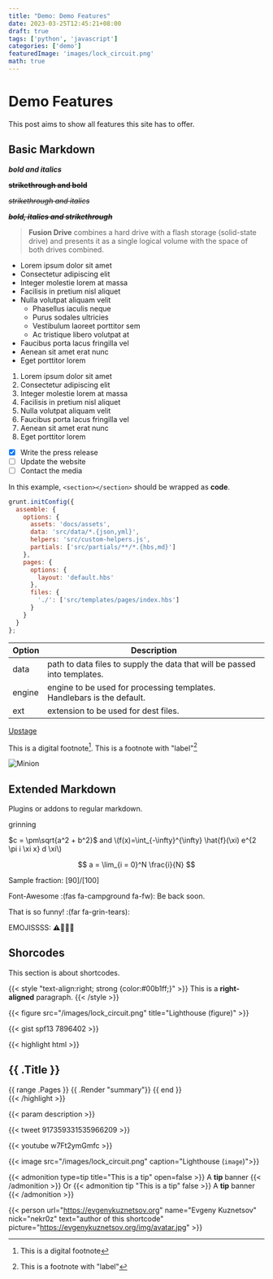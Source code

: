 ```yaml
---
title: "Demo: Demo Features"
date: 2023-03-25T12:45:21+08:00
draft: true
tags: ['python', 'javascript']
categories: ['demo']
featuredImage: 'images/lock_circuit.png'
math: true
---
```


# Demo Features

This post aims to show all features this site has to offer.

## Basic Markdown

***bold and italics***

~~**strikethrough and bold**~~

~~*strikethrough and italics*~~

~~***bold, italics and strikethrough***~~

> **Fusion Drive** combines a hard drive with a flash storage (solid-state drive) and presents it as a single logical volume with the space of both drives combined.

* Lorem ipsum dolor sit amet
* Consectetur adipiscing elit
* Integer molestie lorem at massa
* Facilisis in pretium nisl aliquet
* Nulla volutpat aliquam velit
  * Phasellus iaculis neque
  * Purus sodales ultricies
  * Vestibulum laoreet porttitor sem
  * Ac tristique libero volutpat at
* Faucibus porta lacus fringilla vel
* Aenean sit amet erat nunc
* Eget porttitor lorem

1. Lorem ipsum dolor sit amet
2. Consectetur adipiscing elit
3. Integer molestie lorem at massa
4. Facilisis in pretium nisl aliquet
5. Nulla volutpat aliquam velit
6. Faucibus porta lacus fringilla vel
7. Aenean sit amet erat nunc
8. Eget porttitor lorem

- [x] Write the press release
- [ ] Update the website
- [ ] Contact the media

In this example, `<section></section>` should be wrapped as **code**.

```js
grunt.initConfig({
  assemble: {
    options: {
      assets: 'docs/assets',
      data: 'src/data/*.{json,yml}',
      helpers: 'src/custom-helpers.js',
      partials: ['src/partials/**/*.{hbs,md}']
    },
    pages: {
      options: {
        layout: 'default.hbs'
      },
      files: {
        './': ['src/templates/pages/index.hbs']
      }
    }
  }
};
```

| Option | Description |
| ------ | ----------- |
| data   | path to data files to supply the data that will be passed into templates. |
| engine | engine to be used for processing templates. Handlebars is the default. |
| ext    | extension to be used for dest files. |

[Upstage](https://github.com/upstage/ "Visit Upstage!")

This is a digital footnote[^1].
This is a footnote with "label"[^label]

[^1]: This is a digital footnote
[^label]: This is a footnote with "label"

![Minion](https://octodex.github.com/images/minion.png)

## Extended Markdown

Plugins or addons to regular markdown.

grinning

$c = \pm\sqrt{a^2 + b^2}$ and \\(f(x)=\int_{-\infty}^{\infty} \hat{f}(\xi) e^{2 \pi i \xi x} d \xi\\)

$$
a = \lim_{i = 0}^N \frac{i}{N}
$$

Sample fraction: [90]/[100]

Font-Awesome :(fas fa-campground fa-fw): Be back soon.

That is so funny! :(far fa-grin-tears):

EMOJISSSS: ⚠️🚳🛐🎦

## Shorcodes

This section is about shortcodes.

{{< style "text-align:right; strong {color:#00b1ff;}" >}}
This is a **right-aligned** paragraph.
{{< /style >}}

{{< figure src="/images/lock_circuit.png" title="Lighthouse (figure)" >}}

{{< gist spf13 7896402 >}}

{{< highlight html >}}
<section id="main">
    <div>
        <h1 id="title">{{ .Title }}</h1>
        {{ range .Pages }}
            {{ .Render "summary"}}
        {{ end }}
    </div>
</section>
{{< /highlight >}}

{{< param description >}}

{{< tweet 917359331535966209 >}}

{{< youtube w7Ft2ymGmfc >}}

{{< image src="/images/lock_circuit.png" caption="Lighthouse (`image`)">}}

{{< admonition type=tip title="This is a tip" open=false >}}
A **tip** banner
{{< /admonition >}}
Or
{{< admonition tip "This is a tip" false >}}
A **tip** banner
{{< /admonition >}}

{{< person url="https://evgenykuznetsov.org" name="Evgeny Kuznetsov" nick="nekr0z" text="author of this shortcode" picture="https://evgenykuznetsov.org/img/avatar.jpg" >}}
